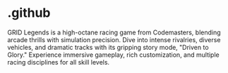 # .github
GRID Legends is a high-octane racing game from Codemasters, blending arcade thrills with simulation precision. Dive into intense rivalries, diverse vehicles, and dramatic tracks with its gripping story mode, "Driven to Glory." Experience immersive gameplay, rich customization, and multiple racing disciplines for all skill levels.

